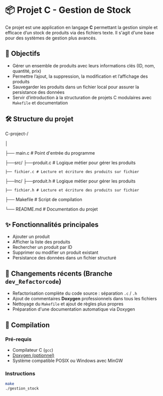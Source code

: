 # 📦 Projet C - Gestion de Stock

Ce projet est une application en langage **C** permettant la gestion simple et efficace d’un stock de produits via des fichiers texte. Il s'agit d'une base pour des systèmes de gestion plus avancés.

## 🎯 Objectifs

- Gérer un ensemble de produits avec leurs informations clés (ID, nom, quantité, prix)
- Permettre l’ajout, la suppression, la modification et l’affichage des produits
- Sauvegarder les produits dans un fichier local pour assurer la persistance des données
- Servir d’introduction à la structuration de projets C modulaires avec `Makefile` et documentation

## 🛠️ Structure du projet

C-project-/ 

│ 

├── main.c # Point d'entrée du programme 

├──src/
    ├──produit.c  # Logique métier pour gérer les produits 

    ├── fichier.c # Lecture et écriture des produits sur fichier 
├──Inc/ 
    ├──produit.h # Logique métier pour gérer les produits 

    ├── fichier.h # Lecture et écriture des produits sur fichier    

├── Makefile # Script de compilation 

└── README.md # Documentation du projet


## ✨ Fonctionnalités principales

- Ajouter un produit
- Afficher la liste des produits
- Rechercher un produit par ID
- Supprimer ou modifier un produit existant
- Persistance des données dans un fichier structuré

## 🔄 Changements récents (Branche `dev_Refactorcode`)

- Refactorisation complète du code source : séparation `.c` / `.h`
- Ajout de commentaires **Doxygen** professionnels dans tous les fichiers
- Nettoyage du `Makefile` et ajout de règles plus propres
- Préparation d'une documentation automatique via Doxygen

## 🚀 Compilation

### Pré-requis
- Compilateur C (`gcc`)
- [Doxygen (optionnel)](https://www.doxygen.nl/)
- Système compatible POSIX ou Windows avec MinGW

### Instructions

```bash
make
./gestion_stock

